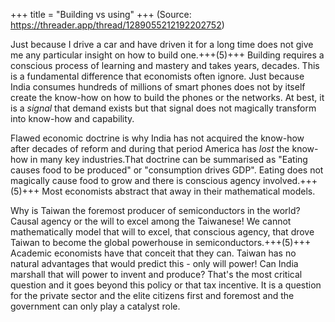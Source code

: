 +++
title = "Building vs using"
+++
(Source: https://threader.app/thread/1289055212192202752)

Just because I drive a car and have driven it for a long time does not give me any particular insight on how to build one.+++(5)+++ Building requires a conscious process of learning and mastery and takes years, decades. This is a fundamental difference that economists often ignore. Just because India consumes hundreds of millions of smart phones does not by itself create the know-how on how to build the phones or the networks. At best, it is a *signal* that demand exists but that signal does not magically transform into know-how and capability.

Flawed economic doctrine is why India has not acquired the know-how after decades of reform and during that period America has *lost* the know-how in many key industries.That doctrine can be summarised as "Eating causes food to be produced" or "consumption drives GDP". Eating does not magically cause food to grow and there is conscious agency involved.+++(5)+++ Most economists abstract that away in their mathematical models. 

Why is Taiwan the foremost producer of semiconductors in the world? Causal agency or the will to excel among the Taiwanese! We cannot mathematically model that will to excel, that conscious agency, that drove Taiwan to become the global powerhouse in semiconductors.+++(5)+++ Academic economists have that conceit that they can. Taiwan has no natural advantages that would predict this - only will power! Can India marshall that will power to invent and produce? That's the most critical question and it goes beyond this policy or that tax incentive. It is a question for the private sector and the elite citizens first and foremost and the government can only play a catalyst role.
